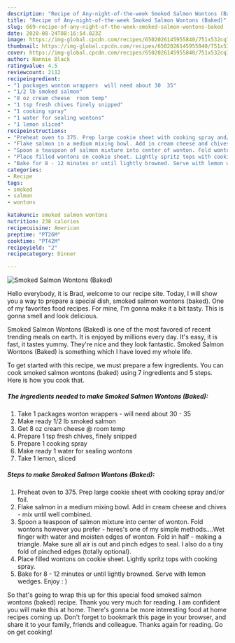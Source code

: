 ```yaml
---
description: "Recipe of Any-night-of-the-week Smoked Salmon Wontons (Baked)"
title: "Recipe of Any-night-of-the-week Smoked Salmon Wontons (Baked)"
slug: 669-recipe-of-any-night-of-the-week-smoked-salmon-wontons-baked
date: 2020-08-24T08:16:54.023Z
image: https://img-global.cpcdn.com/recipes/6502026145955840/751x532cq70/smoked-salmon-wontons-baked-recipe-main-photo.jpg
thumbnail: https://img-global.cpcdn.com/recipes/6502026145955840/751x532cq70/smoked-salmon-wontons-baked-recipe-main-photo.jpg
cover: https://img-global.cpcdn.com/recipes/6502026145955840/751x532cq70/smoked-salmon-wontons-baked-recipe-main-photo.jpg
author: Nannie Black
ratingvalue: 4.5
reviewcount: 2112
recipeingredient:
- "1 packages wonton wrappers  will need about 30  35"
- "1/2 lb smoked salmon"
- "8 oz cream cheese  room temp"
- "1 tsp fresh chives finely snipped"
- "1 cooking spray"
- "1 water for sealing wontons"
- "1 lemon sliced"
recipeinstructions:
- "Preheat oven to 375. Prep large cookie sheet with cooking spray and/or foil."
- "Flake salmon in a medium mixing bowl. Add in cream cheese and chives - mix until well combined."
- "Spoon a teaspoon of salmon mixture into center of wonton. Fold wontons however you prefer - heres&#39;s one of my simple methods....Wet finger with water and moisten edges of wonton. Fold in half - making a triangle. Make sure all air is out and pinch edges to seal. I also do a tiny fold of pinched edges (totally optional)."
- "Place filled wontons on cookie sheet. Lightly spritz tops with cooking spray."
- "Bake for 8 - 12 minutes or until lightly browned. Serve with lemon wedges. Enjoy : )"
categories:
- Recipe
tags:
- smoked
- salmon
- wontons

katakunci: smoked salmon wontons 
nutrition: 238 calories
recipecuisine: American
preptime: "PT26M"
cooktime: "PT42M"
recipeyield: "2"
recipecategory: Dinner

---
```



![Smoked Salmon Wontons (Baked)](https://img-global.cpcdn.com/recipes/6502026145955840/751x532cq70/smoked-salmon-wontons-baked-recipe-main-photo.jpg)

Hello everybody, it is Brad, welcome to our recipe site. Today, I will show you a way to prepare a special dish, smoked salmon wontons (baked). One of my favorites food recipes. For mine, I'm gonna make it a bit tasty. This is gonna smell and look delicious.

Smoked Salmon Wontons (Baked) is one of the most favored of recent trending meals on earth. It is enjoyed by millions every day. It's easy, it is fast, it tastes yummy. They're nice and they look fantastic. Smoked Salmon Wontons (Baked) is something which I have loved my whole life.




To get started with this recipe, we must prepare a few ingredients. You can cook smoked salmon wontons (baked) using 7 ingredients and 5 steps. Here is how you cook that.

<!--inarticleads1-->

##### The ingredients needed to make Smoked Salmon Wontons (Baked):

1. Take 1 packages wonton wrappers - will need about 30 - 35
1. Make ready 1/2 lb smoked salmon
1. Get 8 oz cream cheese @ room temp
1. Prepare 1 tsp fresh chives, finely snipped
1. Prepare 1 cooking spray
1. Make ready 1 water for sealing wontons
1. Take 1 lemon, sliced




<!--inarticleads2-->

##### Steps to make Smoked Salmon Wontons (Baked):

1. Preheat oven to 375. Prep large cookie sheet with cooking spray and/or foil.
1. Flake salmon in a medium mixing bowl. Add in cream cheese and chives - mix until well combined.
1. Spoon a teaspoon of salmon mixture into center of wonton. Fold wontons however you prefer - heres&#39;s one of my simple methods....Wet finger with water and moisten edges of wonton. Fold in half - making a triangle. Make sure all air is out and pinch edges to seal. I also do a tiny fold of pinched edges (totally optional).
1. Place filled wontons on cookie sheet. Lightly spritz tops with cooking spray.
1. Bake for 8 - 12 minutes or until lightly browned. Serve with lemon wedges. Enjoy : )




So that's going to wrap this up for this special food smoked salmon wontons (baked) recipe. Thank you very much for reading. I am confident you will make this at home. There's gonna be more interesting food at home recipes coming up. Don't forget to bookmark this page in your browser, and share it to your family, friends and colleague. Thanks again for reading. Go on get cooking!
